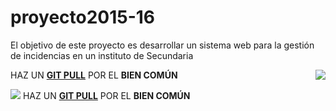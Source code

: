 # proyecto2015-16

El objetivo de este proyecto es desarrollar un sistema web para la gestión de incidencias en un instituto de Secundaria

<img style="float: right;" src="http://findicons.com/files/icons/584/the_last_order_plus/128/alarm.png"> HAZ UN [<strong>GIT PULL</strong>](https://github.com/profeIAP/panelDeControl/wiki#actualizaci%C3%B3n) POR EL <strong>BIEN COMÚN</strong>

![](http://findicons.com/files/icons/584/the_last_order_plus/128/alarm.png) HAZ UN [<strong>GIT PULL</strong>](https://github.com/profeIAP/panelDeControl/wiki#actualizaci%C3%B3n) POR EL <strong>BIEN COMÚN</strong>

